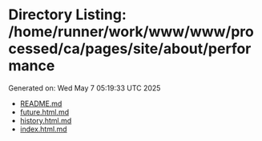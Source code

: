 # Directory Listing: /home/runner/work/www/www/processed/ca/pages/site/about/performance
Generated on: Wed May  7 05:19:33 UTC 2025

- [README.md](README.md)
- [future.html.md](future.html.md)
- [history.html.md](history.html.md)
- [index.html.md](index.html.md)
